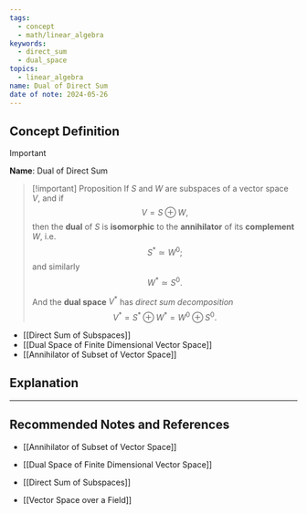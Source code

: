 ```yaml
---
tags:
  - concept
  - math/linear_algebra
keywords:
  - direct_sum
  - dual_space
topics:
  - linear_algebra
name: Dual of Direct Sum
date of note: 2024-05-26
---
```


## Concept Definition

>[!important]
>**Name**: Dual of Direct Sum

>[!important] Proposition
>If $S$ and $W$ are subspaces of a vector space $V$, and if 
>$$
>V = S \oplus W,
>$$
>then the **dual** of $S$ is **isomorphic** to the **annihilator** of its **complement** $W$, i.e.
>$$
>S^{*} \simeq W^{0}; 
>$$
>and similarly
>$$
>W^{*} \simeq S^{0}.
>$$
>
>And the **dual space** $V^{*}$ has *direct sum decomposition*
>$$
>V^{*} = S^{*} \oplus W^{*} = W^{0} \oplus S^{0}.
>$$

- [[Direct Sum of Subspaces]]
- [[Dual Space of Finite Dimensional Vector Space]]
- [[Annihilator of Subset of Vector Space]]


## Explanation





-----------
##  Recommended Notes and References


- [[Annihilator of Subset of Vector Space]]
- [[Dual Space of Finite Dimensional Vector Space]]
- [[Direct Sum of Subspaces]]


- [[Vector Space over a Field]]